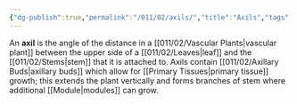 ```yaml
---
{"dg-publish":true,"permalink":"/011/02/axils/","title":"Axils","tags":["BIOL412"],"noteIcon":"fallback","created":"2024-09-26T13:45:04.068-07:00","updated":"2024-09-26T15:03:27.980-07:00"}
---
```


An **axil** is the angle of the distance in a [[011/02/Vascular Plants\|vascular plant]] between the upper side of a [[011/02/Leaves\|leaf]] and the [[011/02/Stems\|stem]] that it is attached to. Axils contain [[011/02/Axillary Buds\|axillary buds]] which allow for [[Primary Tissues\|primary tissue]] growth; this extends the plant vertically and forms branches of stem where additional [[Module\|modules]] can grow.